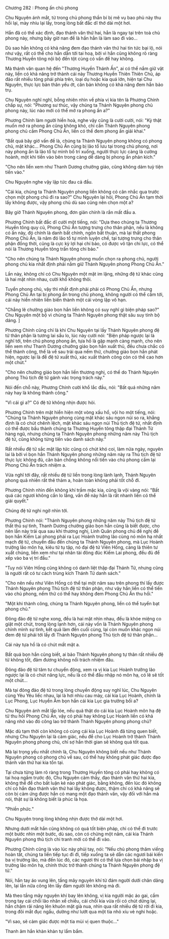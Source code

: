 




Chương 282 : Phong ấn chủ phong


Chu Nguyên ánh mắt, từ trong chủ phong thần bí bị mê vụ bao phủ này thu hồi lại, mày nhíu lại lấy, trong lòng bất đắc dĩ thở dài một hơi.

Hắn đã có thể xác định, đạo thánh văn thứ hai, hẳn là ngay tại trên toà chủ phong này, nhưng bây giờ nan đề là hắn hẳn là làm sao đi vào...

Dù sao hắn không có khả năng đem đạo thánh văn thứ hai tin tức bại lộ, nói như vậy, rất có thể cho hắn dẫn tới tai hoạ, bởi vì hắn cũng không rõ ràng Thương Huyền tông nội bộ đến tột cùng có vấn đề hay không.

Mà thánh văn quan hệ đến "Thương Huyền Thánh Ấn", ai có thể nắm giữ vật này, liền có khả năng trở thành cái này Thương Huyền Thiên Thiên Chủ, áp đảo rất nhiều tông phái phía trên, loại dụ hoặc kia quá lớn, hiện tại Chu Nguyên, thực lực bản thân yếu ớt, căn bản không có khả năng đem hắn bảo trụ.

Chu Nguyên nghĩ nghĩ, bỗng nhiên nhìn về phía vị kia tên là Phương Chính chấp sự, nói: "Phương sư thúc, vậy chúng ta Thánh Nguyên phong chủ phong này, lúc nào mới có thể mở ra phong ấn a?"

Phương Chính làm người hiền hoà, nghe vậy cũng là cười cười, nói: "Kỳ thật muốn mở ra phong ấn cũng không khó, chỉ cần Thánh Nguyên phong phong chủ cầm Phong Chủ Ấn, liền có thể đem phong ấn giải khai."

"Bất quá bây giờ vấn đề là, chúng ta Thánh Nguyên phong không có phong chủ, mặt khác... Phong Chủ Ấn cũng bị lão tổ lưu tại trong chủ phong, nơi này phong ấn là lão tổ tự mình bố trí xuống, người thực lực càng là cường hoành, một khi tiến vào bên trong càng dễ dàng bị phong ấn phản kích."

"Cho nên liền xem như Thanh Dương chưởng giáo, cũng không dám tuỳ tiện tiến vào."

Chu Nguyên nghe vậy lập tức đau cả đầu.

"Cái kia, chúng ta Thánh Nguyên phong liền không có cân nhắc qua trước chọn một phong chủ đi ra sao?" Chu Nguyên lại hỏi, Phong Chủ Ấn tạm thời lấy không được, vậy phong chủ dù sao cũng nên chọn một a?

Bây giờ Thánh Nguyên phong, đơn giản chính là rắn mất đầu a.

Phương Chính bất đắc dĩ cười một tiếng, nói: "Dựa theo chúng ta Thương Huyền tông quy củ, Phong Chủ Ấn tượng trưng cho thân phận, nếu là không có ấn này, đó chính là danh bất chính, ngôn bất thuận, mà lại thất phong Phong Chủ Ấn, là năm đó lão tổ tự mình luyện chế, tại tượng trưng cho thân phận đồng thời, cũng là cực kỳ lợi hại chí bảo, có được vô tận chi lực, có thể nói là Thương Huyền tông trấn tông chi bảo."

"Cho nên chúng ta Thánh Nguyên phong muốn chọn ra phong chủ, người phong chủ kia nhất định phải nắm giữ Thánh Nguyên phong Phong Chủ Ấn."

Lần này, không chỉ có Chu Nguyên một mặt im lặng, những đệ tử khác cũng là hai mặt nhìn nhau, cười khổ không thôi.

Tuyển phong chủ, vậy thì nhất định phải phải có Phong Chủ Ấn, nhưng Phong Chủ Ấn tại bị phong ấn trong chủ phong, không người có thể cầm tới, cái này hiển nhiên liền biến thành một cái vòng lặp vô hạn.

"Chẳng lẽ chưởng giáo bọn hắn liền không có suy nghĩ gì biện pháp sao?" Chu Nguyên một bộ vì chúng ta Thánh Nguyên phong thật sâu suy tính bộ dáng. ]

Phương Chính cũng chỉ là khi Chu Nguyên tại lấy Thánh Nguyên phong đệ tử thân phận là tương lai sầu lo, lúc này cười nói: "Biện pháp ngược lại là nghĩ tới, trên chủ phong phong ấn, tựa hồ là gặp mạnh càng mạnh, cho nên liền xem như Thanh Dương chưởng giáo bọn hắn xuất thủ, đều chưa chắc có thể thành công, thế là về sau trải qua nếm thử, chưởng giáo bọn hắn phát hiện, ngược lại là để đệ tử xuất thủ, xác xuất thành công còn có thể cao hơn một chút."

"Cho nên chưởng giáo bọn hắn liền thương nghị, có thể do Thánh Nguyên phong Thủ tịch đệ tử gánh vác trọng trách này."

Nói đến chỗ này, Phương Chính cười khổ lắc đầu, nói: "Bất quá những năm này hay là không thành công."

"Vì cái gì a?" Có đệ tử không nhịn được hỏi.

Phương Chính trên mặt hiển hiện một vòng xấu hổ, vội ho một tiếng, nói: "Chúng ta Thánh Nguyên phong cùng mặt khác sáu ngọn núi so ra, khẳng định là có chút chênh lệch, mặt khác sáu ngọn núi Thủ tịch đệ tử, nhất định có thể được bầu thành chúng ta Thương Huyền tông thập đại Thánh Tử hàng ngũ, nhưng chúng ta Thánh Nguyên phong những năm này Thủ tịch đệ tử, cũng không từng tiến vào danh sách này."

Rất nhiều đệ tử sắc mặt lập tức cũng có chút khó coi, làm nửa ngày, nguyên lai là bởi vì bọn hắn Thánh Nguyên phong những năm này ra Thủ tịch đệ tử thực lực không đủ, căn bản chống không nổi tiến vào chủ phong cầm lại Phong Chủ Ấn trách nhiệm a.

Vừa nghĩ tới đây, rất nhiều đệ tử liền trong lòng lành lạnh, Thánh Nguyên phong quả nhiên rất thê thảm a, hoàn toàn không phải tốt chỗ đi.

Phương Chính nhìn đến không khí trầm mặc kia, cũng là vội vàng nói: "Bất quá các ngươi không cần lo lắng, vấn đề này hẳn là rất nhanh liền có thể giải quyết."

Chúng đệ tử nghi ngờ nhìn tới.

Phương Chính nói: "Thánh Nguyên phong những năm này Thủ tịch đệ tử thất thủ sự tình, Thanh Dương chưởng giáo bọn hắn cũng là biết được, cho nên lần này trải qua sau khi thương nghị, Linh Quân phong chủ đề nghị để bọn hắn Kiếm Lai phong phái ra Lục Hoành trưởng lão cùng nó môn hạ nhất mạch đệ tử, chuyển đầu đến chúng ta Thánh Nguyên phong, mà Lục Hoành trưởng lão môn hạ, kiêu tử tụ tập, nó đại đệ tử Viên Hồng, càng là thiên tư xuất chúng, liền xem như tại nhân tài đông đúc Kiếm Lai phong, đều đủ để xếp vào ba vị trí đầu."

"Tuy nói Viên Hồng cũng không có danh liệt thập đại Thánh Tử, nhưng cũng là người rất có tư cách trùng kích Thánh Tử danh sách."

"Cho nên nếu như Viên Hồng có thể tại một năm sau trên phong thí lấy được Thánh Nguyên phong Thủ tịch đệ tử thân phận, như vậy hắn liền có thể tiến vào chủ phong, nếm thử có thể hay không đem Phong Chủ Ấn thu hồi."

"Một khi thành công, chúng ta Thánh Nguyên phong, liền có thể tuyển bạt phong chủ."

Đông đảo đệ tử nghe xong, đều là hai mặt nhìn nhau, đều là khóe miệng co giật một chút, trong lòng lạnh hơn, cái này vốn là Thánh Nguyên phong chính mình sự tình, kết quả làm đến cuối cùng, lại còn muốn khác ngọn núi đem đệ tử phái tới lấy đi Thánh Nguyên phong Thủ tịch đệ tử thân phận...

Cái này tựa hồ là có chút mất mặt a.

Bất quá bọn hắn cũng biết, ai bảo Thánh Nguyên phong tự thân rất nhiều đệ tử không tốt, đảm đương không nổi trách nhiệm đâu.

Đông đảo đệ tử tâm tư chuyển động, xem ra vị kia Lục Hoành trưởng lão ngược lại là có chút năng lực, nếu là có thể đầu nhập nó môn hạ, có lẽ sẽ tốt một chút...

Mà tại đông đảo đệ tử trong lòng chuyển động suy nghĩ lúc, Chu Nguyên cùng Yêu Yêu liếc nhau, lại là hơi nhíu cau mày, cái kia Lục Hoành, chính là Lục Phong, Lục Huyền Âm bọn hắn cái kia Lục gia trưởng bối a?

Chu Nguyên ánh mắt lấp lóe, nếu quả thật do cái kia Lục Hoành môn hạ đệ tử thu hồi Phong Chủ Ấn, vậy có phải hay không Lục Hoành liền có khả năng nhờ vào đó công lao trở thành Thánh Nguyên phong phong chủ?

Mặc dù tạm thời còn không có cùng cái kia Lục Hoành đã từng quen biết, nhưng Chu Nguyên lại là cảm giác, nếu để cho Lục Hoành trở thành Thánh Nguyên phong phong chủ, chỉ sợ hắn thời gian sẽ không quá tốt qua.

Mà lại trọng yếu nhất chính là, Chu Nguyên không biết nếu như Thánh Nguyên phong có phong chủ về sau, có thể hay không phát giác được đạo thánh văn thứ hai kia tồn tại.

Tại chưa từng làm rõ ràng trong Thương Huyền tông có phải hay không có tai hoạ ngầm trước đó, Chu Nguyên cảm thấy, đạo thánh văn thứ hai kia, không thể để cho bất luận kẻ nào phát giác, bằng không, đến lúc đó không chỉ có hắn đạo thánh văn thứ hai lấy không được, thậm chí có khả năng sẽ còn bị cảm ứng được hắn có mang một đạo thánh văn, vậy đối với hắn mà nói, thật sự là không biết là phúc là họa.

"Phiền phức."

Chu Nguyên trong lòng không nhịn được thở dài một hơi.

Nhưng dưới mắt hắn cũng không có quá tốt biện pháp, chỉ có thể đi trước một bước nhìn một bước, dù sao, còn có chừng một năm, cái kia Thánh Nguyên phong thủ tịch chi tranh mới có thể đi vào.

Phương Chính cũng là vào lúc này phủi tay, nói: "Nếu chủ phong thăm viếng hoàn tất, chúng ta liền tiếp tục đi đi, tiếp xuống ta sẽ dẫn các ngươi bái kiến ba vị trưởng lão, mà đến lúc đó, các ngươi thì có thể lựa chọn bái nhập ba vị trưởng lão môn hạ, chính thức trở thành chúng ta Thánh Nguyên phong đệ tử."

Nói, hắn tay áo vung lên, tầng mây nguyên khí từ đám người dưới chân dâng lên, lại lần nữa cõng lên lấy đám người lên không mà đi.

Mà theo tầng mây nguyên khí bay lên không, vị kia người mặc áo gai, cầm trong tay cái chổi lão nhân xế chiều, cái chổi kia vừa rồi có chút dừng lại, hắn chậm rãi nâng lên khuôn mặt già nua, nhìn qua rất nhiều đệ tử rời đi kia, trong đôi mắt đục ngầu, dường như lướt qua một tia nhỏ xíu vẻ nghi hoặc.

"Vì sao, sẽ cảm giác được một tia mùi vị quen thuộc..."

Thanh âm hắn khàn khàn tự lẩm bẩm.





